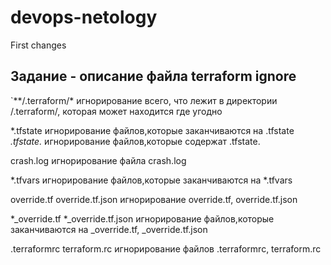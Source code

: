 # devops-netology

First changes

Задание - описание файла terraform ignore
---
`**/.terraform/*      игнорирование всего, что лежит в директории /.terraform/, которая может находится где угодно

*.tfstate             игнорирование файлов,которые заканчиваются на .tfstate
*.tfstate.*           игнорирование файлов,которые содержат .tfstate.

crash.log             игнорирование файла crash.log

*.tfvars              игнорирование файлов,которые заканчиваются на *.tfvars

override.tf
override.tf.json      игнорирование override.tf, override.tf.json

*_override.tf
*_override.tf.json    игнорирование файлов,которые заканчиваются на _override.tf, _override.tf.json

.terraformrc
terraform.rc          игнорирование файлов .terraformrc, terraform.rc
